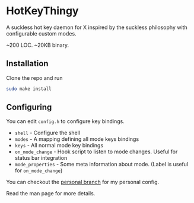 # HotKeyThingy
A suckless hot key daemon for X inspired by the suckless philosophy with configurable custom modes.

~200 LOC. ~20KB binary.


## Installation
Clone the repo and run
```bash
sudo make install
```


## Configuring
You can edit `config.h` to configure key bindings.

* `shell` - Configure the shell
* `modes` - A mapping defining all mode keys bindings
* `keys` - All normal mode key bindings
* `on_mode_change` - Hook script to listen to mode changes. Useful for status bar integration
* `mode_properties` - Some meta information about mode. (Label is useful for `on_mode_change`)

You can checkout the [personal branch](https://github.com/phenax/hotkeythingy/tree/personal) for my personal config.

Read the man page for more details.
